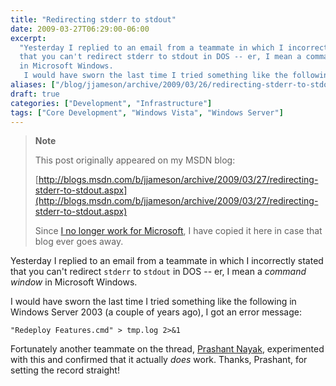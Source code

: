 ```yaml
---
title: "Redirecting stderr to stdout"
date: 2009-03-27T06:29:00-06:00
excerpt:
  "Yesterday I replied to an email from a teammate in which I incorrectly stated
  that you can't redirect stderr to stdout in DOS -- er, I mean a command window
  in Microsoft Windows. 
   I would have sworn the last time I tried something like the following..."
aliases: ["/blog/jjameson/archive/2009/03/26/redirecting-stderr-to-stdout.aspx", "/blog/jjameson/archive/2009/03/27/redirecting-stderr-to-stdout.aspx"]
draft: true
categories: ["Development", "Infrastructure"]
tags: ["Core Development", "Windows Vista", "Windows Server"]
---
```


> **Note**
>
> This post originally appeared on my MSDN blog:
>
> [http://blogs.msdn.com/b/jjameson/archive/2009/03/27/redirecting-stderr-to-stdout.aspx](http://blogs.msdn.com/b/jjameson/archive/2009/03/27/redirecting-stderr-to-stdout.aspx)
>
> Since
> [I no longer work for Microsoft](/blog/jjameson/2011/09/02/last-day-with-microsoft),
> I have copied it here in case that blog ever goes away.

Yesterday I replied to an email from a teammate in which I incorrectly stated
that you can't redirect `stderr` to `stdout` in DOS -- er, I mean a *command
window* in Microsoft Windows.

I would have sworn the last time I tried something like the following in Windows
Server 2003 (a couple of years ago), I got an error message:

```
"Redeploy Features.cmd" > tmp.log 2>&1
```

Fortunately another teammate on the thread,
[Prashant Nayak](http://blogs.msdn.com/pnayak), experimented with this and
confirmed that it actually *does* work. Thanks, Prashant, for setting the record
straight!
